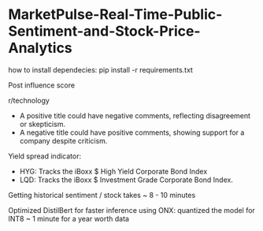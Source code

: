 # MarketPulse-Real-Time-Public-Sentiment-and-Stock-Price-Analytics

how to install dependecies: pip install -r requirements.txt

Post influence score

r/technology
- A positive title could have negative comments, reflecting disagreement or skepticism.
- A negative title could have positive comments, showing support for a company despite criticism.

Yield spread indicator:
- HYG: Tracks the iBoxx $ High Yield Corporate Bond Index
- LQD: Tracks the iBoxx $ Investment Grade Corporate Bond Index.

Getting historical sentiment / stock takes ~ 8 - 10 minutes

Optimized DistilBert for faster inference using ONX: quantized the model for INT8  ~ 1 minute for a year worth data
